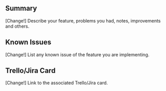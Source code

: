 ## Summary

[Change!] Describe your feature, problems you had, notes, improvements and others.

## Known Issues

[Change!] List any known issue of the feature you are implementing.

## Trello/Jira Card

[Change!] Link to the associated Trello/Jira card.
